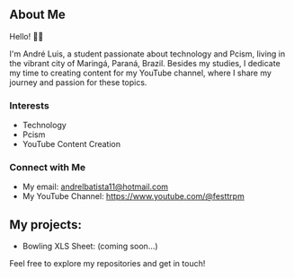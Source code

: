 ## About Me

Hello! 👋🏻

 I'm André Luis, a student passionate about technology and Pcism, living in the vibrant city of Maringá, Paraná, Brazil. Besides my studies, I dedicate my time to creating content for my YouTube channel, where I share my journey and passion for these topics.

### Interests

* Technology
* Pcism
* YouTube Content Creation

### Connect with Me

* My email: andrelbatista11@hotmail.com
* My YouTube Channel: https://www.youtube.com/@festtrpm

## My projects:

* Bowling XLS Sheet: (coming soon...)

Feel free to explore my repositories and get in touch!